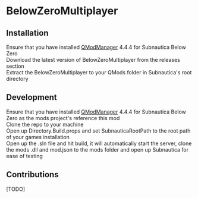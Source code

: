 # BelowZeroMultiplayer

## Installation
Ensure that you have installed [QModManager](https://github.com/SubnauticaModding/QModManager/releases) 4.4.4 for Subnautica Below Zero\
Download the latest version of BelowZeroMultiplayer from the releases section\
Extract the BelowZeroMultiplayer to your QMods folder in Subnautica's root directory

## Development
Ensure that you have installed [QModManager](https://github.com/SubnauticaModding/QModManager/releases) 4.4.4 for Subnautica Below Zero as the mods project's reference this mod\
Clone the repo to your machine\
Open up Directory.Build.props and set SubnauticaRootPath to the root path of your games installation\
Open up the .sln file and hit build, it will automatically start the server, clone the mods .dll and mod.json to the mods folder and open up Subnautica for ease of testing

## Contributions
[TODO]
